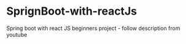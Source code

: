 # SprignBoot-with-reactJs
Spring boot with react JS beginners project - follow description from youtube
